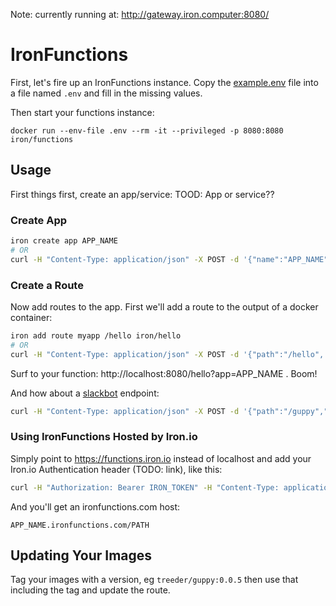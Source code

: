 Note: currently running at: http://gateway.iron.computer:8080/

# IronFunctions

First, let's fire up an IronFunctions instance. Copy the [example.env](example.env) file into a file named `.env` and fill in the missing values. 

Then start your functions instance:

```
docker run --env-file .env --rm -it --privileged -p 8080:8080 iron/functions
```

## Usage

First things first, create an app/service:
TOOD: App or service??

### Create App

```sh
iron create app APP_NAME
# OR
curl -H "Content-Type: application/json" -X POST -d '{"name":"APP_NAME"}' http://localhost:8080/api/v1/apps
```

### Create a Route 

Now add routes to the app. First we'll add a route to the output of a docker container:

```sh
iron add route myapp /hello iron/hello
# OR
curl -H "Content-Type: application/json" -X POST -d '{"path":"/hello", "image":"iron/hello"}' http://localhost:8080/api/v1/apps/myapp/routes
```

Surf to your function: http://localhost:8080/hello?app=APP_NAME . Boom! 

And how about a [slackbot](https://github.com/treeder/slackbots/tree/master/guppy) endpoint:

```sh
curl -H "Content-Type: application/json" -X POST -d '{"path":"/guppy","image":"treeder/guppy:0.0.2", "content_type": "application/json"}' http://localhost:8080/api/v1/apps/myapp/routes
```

### Using IronFunctions Hosted by Iron.io

Simply point to https://functions.iron.io instead of localhost and add your Iron.io Authentication header (TODO: link), like this:

```sh
curl -H "Authorization: Bearer IRON_TOKEN" -H "Content-Type: application/json" -X POST -d '{"name":"APP_NAME"}' https://functions.iron.io/api/v1/apps
```

And you'll get an ironfunctions.com host:

```
APP_NAME.ironfunctions.com/PATH
```

## Updating Your Images

Tag your images with a version, eg `treeder/guppy:0.0.5` then use that including the tag and update
the route.
